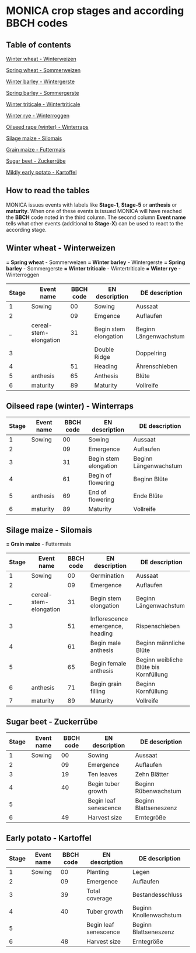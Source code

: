 # MONICA crop stages and according BBCH codes

## Table of contents
[Winter wheat - Winterweizen](#winter-wheat---winterweizen)

[Spring wheat - Sommerweizen](#winter-wheat---winterweizen)

[Winter barley - Wintergerste](#winter-wheat---winterweizen)

[Spring barley - Sommergerste](#winter-wheat---winterweizen)

[Winter triticale - Wintertriticale](#winter-wheat---winterweizen)

[Winter rye - Winterroggen](#winter-wheat---winterweizen)

[Oilseed rape (winter) - Winterraps](#oilseed-rape-winter---winterraps)

[Silage maize - Silomais](#silage-maize---silomais)

[Grain maize - Futtermais](#silage-maize---silomais)

[Sugar beet - Zuckerrübe](#sugar-beet---zuckerrübe)

[Mildly early potato - Kartoffel](#mildly-early-potato---kartoffel)

## How to read the tables

MONICA issues events with labels like **Stage-1**, **Stage-5** or **anthesis** or **maturity**. When one of these events is issued MONICA will have reached the **BBCH** code noted in the third column. The second column **Event name** tells what other events (additional to **Stage-X**) can be used to react to the according stage.

## Winter wheat - Winterweizen
**= Spring wheat** - Sommerweizen
**= Winter barley** - Wintergerste
**= Spring barley** - Sommergerste
**= Winter triticale** - Wintertriticale
**= Winter rye** - Winterroggen

Stage | Event name | BBCH code | EN description | DE description
----- | ---------- | --------- | -------------- | --------------
1 | Sowing | 00 | Sowing | Aussaat
2 | | 09 | Emgence | Auflaufen
_ | cereal-stem-elongation | 31 | Begin stem elongation | Beginn Längenwachstum
3 | | | Double Ridge | Doppelring
4 | | 51 | Heading | Ährenschieben
5 | anthesis | 65 | Anthesis | Blüte
6 | maturity | 89 | Maturity | Vollreife

## Oilseed rape (winter) - Winterraps
Stage | Event name | BBCH code | EN description | DE description
----- | ---------- | --------- | -------------- | --------------
1 | Sowing | 00 | Sowing | Aussaat
2 | | 09 | Emergence | Auflaufen
3 | | 31 | Begin stem elongation | Beginn Längenwachstum
4 | | 61 | Begin of flowering | Beginn Blüte
5 | anthesis | 69 | End of flowering | Ende Blüte
6 | maturity | 89 | Maturity | Vollreife

## Silage maize - Silomais
**= Grain maize** - Futtermais

Stage | Event name | BBCH code | EN description | DE description
----- | ---------- | --------- | -------------- | --------------
1 | Sowing | 00 | Germination | Aussaat
2 | | 09 | Emergence | Auflaufen
_ | cereal-stem-elongation | 31 | Begin stem elongation | Beginn Längenwachstum
3 | | 51 | Inflorescence emergence, heading | Rispenschieben
4 | | 61 | Begin male anthesis | Beginn männliche Blüte
5 | | 65 | Begin female anthesis | Beginn weibliche Blüte bis Kornfüllung
6 | anthesis | 71 | Begin grain filling | Beginn Kornfüllung
7 | maturity | 89 | Maturity | Vollreife

## Sugar beet - Zuckerrübe
Stage | Event name | BBCH code | EN description | DE description 
----- | ---------- | --------- | -------------- | -------------- 
1 | Sowing | 00 | Sowing | Aussaat 
2 | | 09 | Emergence | Auflaufen 
3 | | 19 | Ten leaves | Zehn Blätter 
4 | | 40 | Begin tuber growth | Beginn Rübenwachstum 
5 | | | Begin leaf senescence | Beginn Blattseneszenz 
6 | | 49 | Harvest size | Erntegröße 

## Early potato - Kartoffel
Stage | Event name | BBCH code | EN description | DE description
----- | ---------- | --------- | -------------- | --------------
1 | Sowing | 00 | Planting | Legen 
2 | | 09 | Emergence | Auflaufen 
3 | | 39 | Total coverage | Bestandesschluss 
4 | | 40 | Tuber growth | Beginn Knollenwachstum 
5 | | | Begin leaf senescence | Beginn Blattseneszenz 
6 | | 48 | Harvest size | Erntegröße 